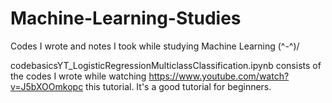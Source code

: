 # Machine-Learning-Studies
Codes I wrote and notes I took while studying Machine Learning (^-^)/

codebasicsYT_LogisticRegressionMulticlassClassification.ipynb consists of the codes I wrote while watching https://www.youtube.com/watch?v=J5bXOOmkopc this tutorial. It's a good tutorial for beginners. 
